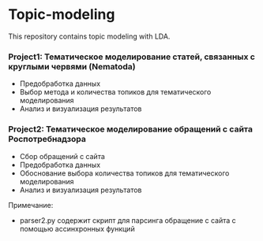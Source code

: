 # Topic-modeling
This repository contains topic modeling with LDA.

### Project1: Тематическое моделирование статей, связанных с круглыми червями (Nematoda)
* Предобработка данных
* Выбор метода и количества топиков для тематического моделирования
* Анализ и визуализация результатов

### Project2: Тематическое моделирование обращений с сайта Роспотребнадзора
* Сбор обращений с сайта
* Предобработка данных
* Обоснование выбора количества топиков для тематического моделирования
* Анализ и визуализация результатов

Примечание:
* parser2.py содержит скрипт для парсинга обращение с сайта с помощью ассинхронных функций
